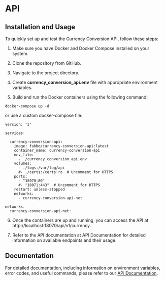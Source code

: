 # API

## Installation and Usage

To quickly set up and test the Currency Conversion API, follow these steps:

1. Make sure you have Docker and Docker Compose installed on your system.

2. Clone the repository from GitHub.

3. Navigate to the project directory.

4. Create **currency_conversion_api.env** file with appropriate environment variables.

5. Build and run the Docker containers using the following command:

~~~
docker-compose up -d
~~~

or use a custom docker-compose file:

~~~
version: '3'

services:

  currency-conversion-api:
    image: fabbo/currency-conversion-api:latest
    container_name: currency-conversion-api
    env_file:
      - ./currency_conversion_api.env
    volumes:
      - ./logs:/var/log/api
      #- ./certs:/certs:ro  # Uncomment for HTTPS
    ports:
      - "18070:80"
      #- "18071:443"  # Uncomment for HTTPS
    restart: unless-stopped
    networks:
      - currency-conversion-api-net

networks:
  currency-conversion-api-net:
~~~

6. Once the containers are up and running, you can access the API at http://localhost:18070/api/v1/currency.

7. Refer to the API documentation at API Documentation for detailed information on available endpoints and their usage.

## Documentation

For detailed documentation, including information on environment variables, error codes, and useful commands, please refer to our [API Documentation](./api/README.md).